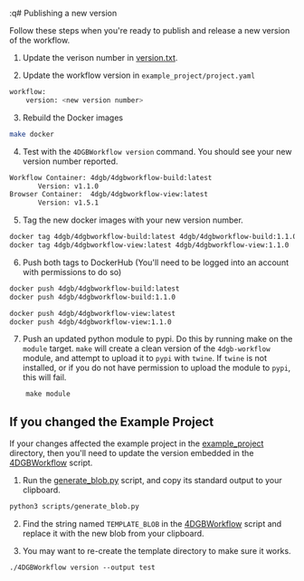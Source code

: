 :q# Publishing a new version

Follow these steps when you're ready to publish and release a new version of the workflow.

1. Update the verison number in [version.txt](../version.txt).

2. Update the workflow version in ``example_project/project.yaml`` 
```sh
workflow:
    version: <new version number>
```
3. Rebuild the Docker images
```sh
make docker
```

4. Test with the `4DGBWorkflow version` command. You should see your new version number reported.
```sh
Workflow Container: 4dgb/4dgbworkflow-build:latest
       Version: v1.1.0
Browser Container:  4dgb/4dgbworkflow-view:latest
       Version: v1.5.1
```

5. Tag the new docker images with your new version number.
```sh
docker tag 4dgb/4dgbworkflow-build:latest 4dgb/4dgbworkflow-build:1.1.0
docker tag 4dgb/4dgbworkflow-view:latest 4dgb/4dgbworkflow-view:1.1.0
```

6. Push both tags to DockerHub (You'll need to be logged into an account with permissions to do so)
```sh
docker push 4dgb/4dgbworkflow-build:latest
docker push 4dgb/4dgbworkflow-build:1.1.0

docker push 4dgb/4dgbworkflow-view:latest
docker push 4dgb/4dgbworkflow-view:1.1.0
```

7. Push an updated python module to pypi. Do this by running make on the `module` target. `make` will
create a clean version of the `4dgb-workflow` module, and attempt to upload it to `pypi` with `twine`.
If `twine` is not installed, or if you do not have permission to upload the module to `pypi`, this 
will fail.

```
    make module
```

## If you changed the Example Project

If your changes affected the example project in the [example_project](../example_project/) directory, then you'll need to update the version embedded in the [4DGBWorkflow](../4DGBWorkflow) script.

1. Run the [generate_blob.py](../scripts/generate_blob.py) script, and copy its standard output to your clipboard.
```sh
python3 scripts/generate_blob.py
```

2. Find the string named `TEMPLATE_BLOB` in the [4DGBWorkflow](../4DGBWorkflow) script and replace it with the new blob from your clipboard.

3. You may want to re-create the template directory to make sure it works.
```
./4DGBWorkflow version --output test
```
